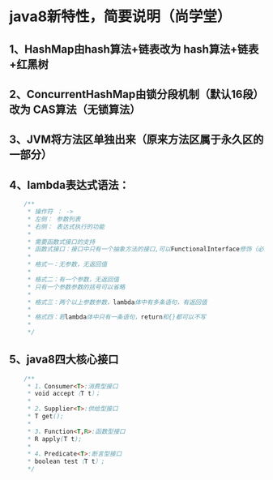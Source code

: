 # java8新特性，简要说明（尚学堂）
## 1、HashMap由hash算法+链表改为  **hash算法+链表+红黑树**
## 2、ConcurrentHashMap由锁分段机制（默认16段）改为  CAS算法（无锁算法）
## 3、JVM将方法区单独出来（原来方法区属于永久区的一部分）

## 4、lambda表达式语法：
```java
    /**
     * 操作符 ： ->
     * 左侧： 参数列表
     * 右侧： 表达式执行的功能
     *
     * 需要函数式接口的支持
     * 函数式接口：接口中只有一个抽象方法的接口,可以FunctionalInterface修饰（必须为函数式接口）
     *
     * 格式一：无参数，无返回值
     *
     * 格式二：有一个参数，无返回值
     * 只有一个参数参数的括号可以省略
     *
     * 格式三：两个以上参数参数，lambda体中有多条语句，有返回值
     *
     * 格式四：若lambda体中只有一条语句，return和{}都可以不写
     *
     */
```

## 5、java8四大核心接口
```java
    /**
     * 1、Consumer<T>:消费型接口
     * void accept（T t）；
     *  
     * 2、Supplier<T>:供给型接口
     * T get();
     *  
     * 3、Function<T,R>:函数型接口
     * R apply(T t);
     *  
     * 4、Predicate<T>:断言型接口
     * boolean test（T t）;
     */
```


